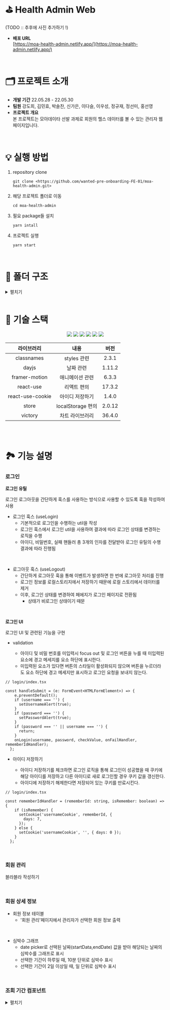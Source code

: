 # ⛳ Health Admin Web

(TODO :: 추후에 사진 추가하기 !)

- **배포 URL** <br /> [https://moa-health-admin.netlify.app/](https://moa-health-admin.netlify.app/)

<br />

# 🗂 프로젝트 소개

- **개발 기간** 22.05.28 - 22.05.30
- **팀원** 강도희, 김민효, 박솔찬, 신가은, 이다슬, 이우성, 정규재, 정선미, 홍선영
- **프로젝트 개요** <br />
본 프로젝트는 모아데이타 선발 과제로 회원의 헬스 데이터를 볼 수 있는 관리자 웹페이지입니다.

<br />

# 💡 실행 방법

1. repository clone
    
    ```
    git clone <https://github.com/wanted-pre-onboarding-FE-01/moa-health-admin.git>
    ```
    
2. 해당 프로젝트 폴더로 이동
    
    ```
    cd moa-health-admin
    ```
    
3. 필요 package들 설치
    
    ```
    yarn intall
    ```
    
4. 프로젝트 실행
    
    ```
    yarn start
    ```
    
<br />

# 📁 폴더 구조

<details>
<summary>펼치기</summary>

(TODO :: 추후에 추가)

</details>

<br />

# 🔨 기술 스택

<div align="center">
<img src="[https://img.shields.io/badge/HTML5-E34F26?style=flat-square&logo=HTML5&logoColor=white](https://img.shields.io/badge/HTML5-E34F26?style=flat-square&logo=HTML5&logoColor=white)"/>
<img src="[https://img.shields.io/badge/CSS3-1572B6?style=flat-square&logo=CSS3&logoColor=white](https://img.shields.io/badge/CSS3-1572B6?style=flat-square&logo=CSS3&logoColor=white)"/>
<img src="[https://img.shields.io/badge/Sass-CC6699?style=flat-square&logo=Sass&logoColor=white](https://img.shields.io/badge/Sass-CC6699?style=flat-square&logo=Sass&logoColor=white)"/>
<img src="[https://img.shields.io/badge/TypeScript-3178C6?style=flat-square&logo=TypeScript&logoColor=white](https://img.shields.io/badge/TypeScript-3178C6?style=flat-square&logo=TypeScript&logoColor=white)"/>
<img src="[https://img.shields.io/badge/React-61DAFB?style=flat-square&logo=React&logoColor=white](https://img.shields.io/badge/React-61DAFB?style=flat-square&logo=React&logoColor=white)"/>
<img src="[https://img.shields.io/badge/Recoil-764ABC?style=flat-square&logo=Recoil&logoColor=white](https://img.shields.io/badge/Recoil-764ABC?style=flat-square&logo=Recoil&logoColor=white)"/>

<br />

|라이브러리|내용|버전|
|:---:|:---:|:---:|
| classnames | styles 관련 | 2.3.1 |
| dayjs | 날짜 관련 | 1.11.2 |
| framer-motion | 애니메이션 관련 | 6.3.3 |
| react-use | 리액트 편의 | 17.3.2 |
| react-use-cookie | 아이디 저장하기 | 1.4.0 |
| store | localStorage 편의 | 2.0.12 |
| victory | 차트 라이브러리 | 36.4.0 |

<br />
</div>

<br />

# 🏞 기능 설명

### 로그인

**로그인 유틸**

로그인 로그아웃을 간단하게 훅스를 사용하는 방식으로 사용할 수 있도록 훅을 작성하여 사용

- 로그인 훅스 (useLogin)
    - 기본적으로 로그인을 수행하는 util을 작성
    - 로그인 훅스에서 로그인 util을 사용하여 결과에 따라 로그인 상태를 변경하는 로직을 수행
    - 아이디, 비밀번호, 실패 핸들러 총 3개의 인자를 전달받아 로그인 유틸의 수행 결과에 따라 진행됨

<br />

- 로그아웃 훅스 (useLogout)
    - 간단하게 로그아웃 훅을 통해 이벤트가 발생하면 한 번에 로그아웃 처리를 진행
    - 로그인 정보를 로컬스토리지에서 저장하기 때문에 로컬 스토리에서 데이터를 제거
    - 이후, 로그인 상태를 변경하여 페에지가 로그인 페이지로 전환됨
        - 상태가 비로그인 상태이기 때문

<br />

**로그인 UI**

로그인 UI 및 관련된 기능을 구현  

- validation

  - 아이디 및 비밀 번호를 미입력시 focus out 및 로그인 버튼을 누를 때 미입력된 요소에 경고 메세지를 요소 하단에 표시한다.
  - 미입력된 요소가 있다면 버튼의 스타일이 활성화되지 않으며 버튼을 누르더라도 요소 하단에 경고 메세지만 표시하고 로그인 요청을 보내지 않는다.


```tsx
// login/index.tsx

const handleSubmit = (e: FormEvent<HTMLFormElement>) => {
    e.preventDefault();
    if (username === '') {
      setUsernameAlert(true);
    }
    if (password === '') {
      setPasswordAlert(true);
    }
    if (password === '' || username === '') {
      return;
    }
    onLogin(username, password, checkValue, onFailHandler, rememberIdHandler);
  };
```


- 아이디 저장하기

  - 아이디 저장하기를 체크하면 로그인 로직을 통해 로그인이 성공했을 때 쿠키에 해당 아이디를 저장하고 다른 아이디로 새로 로그인할 경우 쿠키 값을 갱신한다.
  - 아이디에 저장하기 해제한다면 저장되어 있는 쿠키를 만료시킨다.

```tsx
// login/index.tsx

const rememberIdHandler = (rememberId: string, isRemember: boolean) => {
    if (isRemember) {
      setCookie('usernameCookie', rememberId, {
        days: 7,
      });
    } else {
      setCookie('usernameCookie', '', { days: 0 });
    }
  };
```
<br>

### 회원 관리
블라블라 작성하기

<br />

### 회원 상세 정보
- 회원 정보 테이블
    - '회원 관리'페이지에서 관리자가 선택한 회원 정보 출력

<br />

- 심박수 그래프
    - date picker로 선택된 날짜(startData,endDate) 값을 받아 해당되는 날짜의 심박수를 그래프로 표시
    - 선택한 기간이 하루일 때, 10분 단위로 심박수 표시
    - 선택한 기간이 2일 이상일 때, 일 단위로 심박수 표시

<br />


### 조회 기간 컴포넌트
<details>
  <summary>펼치기</summary>
    
https://user-images.githubusercontent.com/69146527/171102893-05149745-c2e8-4383-941e-f893eb60d659.mov

- No Library

    - 직접 만든 date-range-picker

    - 이유: 최대한 기획된 디자인과 기능에 맞추기 위하여
- 날짜 및 시간 format : `YY-MM-DD HH:MM:SS` (요구 사항 형식)
- 오늘 날짜는 `2022-04-19`로 고정
    
    이유: 데이터 확인이 가장 좋은 날짜. (데이터들의 날짜가 22년 2~4월에 몰려있음)
    
- 3개의 퀵버튼(`오늘`, `1주일`, `전체`) 구현

    - `전체` 의 시작일 기준:

        - 회원 관리 페이지 - 회원들 중 가장 오래된 가입일
        - 그래프 - 선택된 회원의 가입일
- 페이지별 재사용
    - 회원 관리 페이지, 그래프 2개(심박 수, 걸음 수)
    - 개별적인 날짜 조회 가능 (컴포넌트별 state 모두 분리)
- UI와 기능의 파일 분리
- 동작 원리

    - `validation check`

        검색 버튼을 눌렀을 때 시작/종료일 중 선택되지 않은 것이 있다면 error 표출 (border 색상 : red)
        
    - 날짜 선택
        
        시작일 선택 후, 종료일을 시작일 이전 날짜로 선택 시: 시작일을 업데이트
        
        시작일 선택 후, 종료일을 시작일 이후 날짜로 선택 시: 시작/종료일 업데이트
        
    - 정확한 날짜 표출
        - 표출되는 날짜에는 해당 날짜의 `연/월/일` 정보 보유 (단순 숫자 노출 x)
        - 코드 (한 달의 주차 별 날짜 배열 산출 방법)
            
```tsx
export const converteDate = (assignedDay: Dayjs) => {
  const firstWeek = assignedDay.startOf('month').week();

  const dates: Dayjs[] = Array.from(
    { length: assignedDay.daysInMonth() + assignedDay.startOf('month').day() },
    (v, index) => assignedDay.startOf('year').week(firstWeek).startOf('week').add(index, 'day')
  );

  const init: Dayjs[][] = [];

  let rowIdx = -1;
  return dates.reduce((acc, cur, i) => {
    if (!(i % 7)) {
      acc.push([cur]);
      rowIdx += 1;
    } else {
      acc[rowIdx].push(cur);
    }
    return acc;
  }, init);
};
```
  </details>

